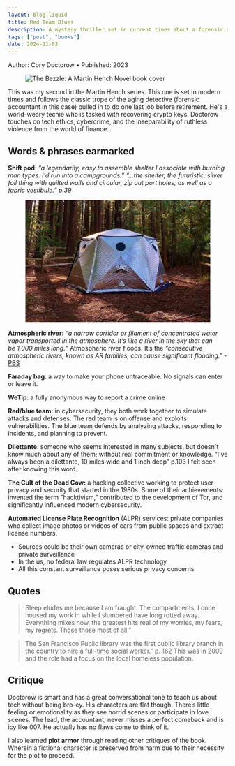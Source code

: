 ```yaml
---
layout: blog.liquid
title: Red Team Blues
description: A mystery thriller set in current times about a forensic accountant applying his powers of tracing and recovering funds to crypto.
tags: ["post", "books"]
date: 2024-11-03
---
```





Author: Cory Doctorow  • Published: 2023

</section>

<section>
    <div class="content-inner">


<figure>
    <picture class="cover">
        <source srcset="https://images-na.ssl-images-amazon.com/images/P/1250865840.01._SX360_SCLZZZZZZZ_.jpg" type="image/jpg">
        <img src="https://images-na.ssl-images-amazon.com/images/P/1250865840.01._SX360_SCLZZZZZZZ_.jpg" alt="The Bezzle: A Martin Hench Novel book cover" >
    </picture>
</figure>


This was my second in the Martin Hench series. This one is set in modern times and follows the classic trope of the aging detective (forensic accountant in this case) pulled in to do one last job before retirement. He's a world-weary techie who is tasked with recovering crypto keys. Doctorow touches on tech ethics, cybercrime, and the inseparability of ruthless violence from the world of finance. 



## Words & phrases earmarked

**Shift pod**: *“a legendarily, easy to assemble shelter I associate with burning man types. I'd run into a campgrounds.”* *“…the shelter, the futuristic, silver foil thing with quilted walls and circular, zip out port holes, as well as a fabric vestibule.” p.39*

<figure>
    <picture >
        <source srcset="img/shiftpod.jpg" type="image/jpg">
        <img src="img/shiftpod.jpg" alt=" in a metallic, hexagonal, futuristic-looking tent in the middle of a forest" >
    </picture>
</figure>

**Atmospheric river:** *“a narrow corridor or filament of concentrated water vapor transported in the atmosphere. It’s like a river in the sky that can be 1,000 miles long.“* Atmospheric river floods: It’s the *“consecutive atmospheric rivers, known as AR families, can cause significant flooding.”* - [PBS](https://www.pbs.org/newshour/science/what-is-an-atmospheric-river-a-hydrologist-explains-the-good-the-bad-and-how-theyre-changing)

**Faraday bag**: a way to make your phone untraceable. No signals can enter or leave it. 

**WeTip**: a fully anonymous way to report a crime online

**Red/blue team:** in cybersecurity, they both work together to simulate attacks and defenses. The red team is on offense and exploits vulnerabilities. The blue team defends by analyzing attacks, responding to incidents, and planning to prevent. 

**Dilettante**: someone who seems interested in many subjects, but doesn't know much about any of them; without real commitment or knowledge. “I've always been a dilettante, 10 miles wide and 1 inch deep” p.103 I felt seen after knowing this word. 

**The Cult of the Dead Cow:** a hacking collective working to protect user privacy and security that started in the 1980s. Some of their achievements: invented the term "hacktivism," contributed to the development of Tor, and significantly influenced modern cybersecurity.

**Automated License Plate Recognition** (ALPR) services: private companies who collect image photos or videos of cars from public spaces and extract license numbers. 
- Sources could be their own cameras or city-owned traffic cameras and private surveillance
- In the us, no federal law regulates ALPR technology
- All this constant surveillance poses serious privacy concerns

## Quotes

> Sleep eludes me because I am fraught. The compartments, I once housed my work in while I slumbered have long rotted away. Everything mixes now, the greatest hits real of my worries, my fears, my regrets. Those those most of all.”

> The San Francisco Public library was the first public library branch in the country to hire a full-time social worker.”  p. 162 This was in 2009 and the role had a focus on the local homeless population.
    

## Critique
Doctorow is smart and has a great conversational tone to teach us about tech without being bro-ey. His characters are flat though. There’s little feeling or emotionality as they see horrid scenes or participate in love scenes. The lead, the accountant, never misses a perfect comeback and is icy like 007. He actually has no flaws come to think of it. 

I also learned **plot armor** through reading other critiques of the book. Wherein a fictional character is preserved from harm due to their necessity for the plot to proceed.



</div>
</section>

